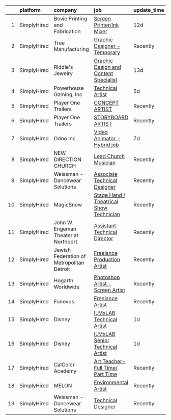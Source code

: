 

|    | platform    | company                                   | job                                                                                                                                                  | update_time   | location                  |
|---:|:------------|:------------------------------------------|:-----------------------------------------------------------------------------------------------------------------------------------------------------|:--------------|:--------------------------|
|  1 | SimplyHired | Bovie Printing and Fabrication            | [Screen Printer/Ink Mixer](https://www.simplyhired.com/job/3-BVycnuNYmkD8aXHLCcg4naTezqTkPG4c1PnXR2mBv7iz91RhzgQg?q=technical+artist)                | 12d           | Bow, NH                   |
|  2 | SimplyHired | True Manufacturing                        | [Graphic Designer - Temporary](https://www.simplyhired.com/job/46dkVfY7FfUfIj1YXCM7qMlhFG3uUkZHL4TNyrWSEU0jF2k1dSDiaA?q=technical+artist)            | Recently      | O'Fallon, MO              |
|  3 | SimplyHired | Riddle's Jewelry                          | [Graphic Design and Content Specialist](https://www.simplyhired.com/job/EMGrwqSVcqAzVWpx-uxYYKuZlkiu_Zhiz-MgHfmbgT8eAc1XfF2Iyw?q=technical+artist)   | 13d           | Rapid City, SD            |
|  4 | SimplyHired | Powerhouse Gaming, Inc                    | [Technical Artist](https://www.simplyhired.com/job/tFt1vsnuZu_37xG6TQLBOE1-C1uXN7k4ogCmsdzLTn6hsmKb8_Whpg?q=technical+artist)                        | 5d            | Remote                    |
|  5 | SimplyHired | Player One Trailers                       | [CONCEPT ARTIST](https://www.simplyhired.com/job/NHSymmraphyw8uHdSkV5Et_VVAdt0q4UIaYh_zD91KukT2nlM8P-Uw?q=technical+artist)                          | Recently      | Bellingham, WA            |
|  6 | SimplyHired | Player One Trailers                       | [STORYBOARD ARTIST](https://www.simplyhired.com/job/WsM3HESh11erc7gbrwmB9wOuLc4G8EpuzkIDIBZRmQv2tJ5MIdyzZQ?q=technical+artist)                       | Recently      | Bellingham, WA            |
|  7 | SimplyHired | Odoo Inc                                  | [Video Animator - Hybrid job](https://www.simplyhired.com/job/CdqHujNKEzEEjpBxjU_JEPdvLgQ28ESf7iQux-sNEo-_ou-JVFrboA?q=technical+artist)             | 7d            | San Francisco, CA         |
|  8 | SimplyHired | NEW DIRECTION CHURCH                      | [Lead Church Musician](https://www.simplyhired.com/job/zvl0O89Qv7lqSv6xkUrN8VcUVskJOkhZJS1_f3xpyKAAbNqwSKhGtA?q=technical+artist)                    | Recently      | Indianapolis, IN          |
|  9 | SimplyHired | Weissman - Dancewear Solutions            | [Associate Technical Designer](https://www.simplyhired.com/job/nKLyV4uiSfeKrSwc13zURriHvEdy7zEXNSnWqgiMkKQXTOprYoXeYg?q=technical+artist)            | Recently      | St. Louis, MO             |
| 10 | SimplyHired | MagicSnow                                 | [Stage Hand / Theatrical Show Technician](https://www.simplyhired.com/job/Y_KiOAhLT014Ragigv_YVrHKQVn6oA1B7usY7cDhikrqz5-vkS0MZg?q=technical+artist) | Recently      | San Jose, CA +2 locations |
| 11 | SimplyHired | John W. Engeman Theater at Northport      | [Assistant Technical Director](https://www.simplyhired.com/job/F4y5vdNYUrxikMnSUcK90rP3Ci9U65A5VH8NyWM_lXJ5gmyatX1GdQ?q=technical+artist)            | Recently      | Northport, NY             |
| 12 | SimplyHired | Jewish Federation of Metropolitan Detroit | [Freelance Production Artist](https://www.simplyhired.com/job/oy2EPBxOZr8Kwk7YgmFRo5PpEU4UOWHDL6NxeFZ3gpm4U2SRn7mh3Q?q=technical+artist)             | Recently      | Remote                    |
| 13 | SimplyHired | Hogarth Worldwide                         | [Photoshop Artist - Screen Artist](https://www.simplyhired.com/job/Yp2oiT4eX2oBWn_dAs083RLHdJt2OQgmPzH_k6uy8IeY4cQEtec9vQ?q=technical+artist)        | Recently      | Sunnyvale, CA             |
| 14 | SimplyHired | Funovus                                   | [Freelance Artist](https://www.simplyhired.com/job/wucjFvZG2JRNmwrYnLbwDVT3_DRVHLxMd8BzmWlUbytgTfm8cythdg?q=technical+artist)                        | Recently      | Remote                    |
| 15 | SimplyHired | Disney                                    | [ILMxLAB Technical Artist](https://www.simplyhired.com/job/qdjBXa11VDKlZnRxZrq2bTV_ug2oegHq3b4pCxL8RCnL2JTUlepNcw?q=technical+artist)                | 1d            | San Francisco, CA         |
| 16 | SimplyHired | Disney                                    | [ILMxLAB Senior Technical Artist](https://www.simplyhired.com/job/eflWzkwuu1rLmUBJMRacydo2_KrDJk9r-XwIokasXnYrj14rQnivxA?q=technical+artist)         | 1d            | San Francisco, CA         |
| 17 | SimplyHired | CalColor Academy                          | [Art Teacher- Full Time/ Part Time](https://www.simplyhired.com/job/21tquWfpRcnJfyLJ-zzA0TqqgJjnNiE0dQ2y-Je7yUcitDVNEVrAuQ?q=technical+artist)       | Recently      | San Jose, CA +3 locations |
| 18 | SimplyHired | MELON                                     | [Environmental Artist](https://www.simplyhired.com/job/TtBIPg7YOFwDAFctkWl7pdTyYs85lFsQJOzP6_0qOsLl6eCsLXgrKQ?q=technical+artist)                    | Recently      | Remote                    |
| 19 | SimplyHired | Weissman - Dancewear Solutions            | [Technical Designer](https://www.simplyhired.com/job/xtar5z6EMRyclIiGv4njTs8bFu9PXXFzqou0QGXxGoOGwzdm8JSL4A?q=technical+artist)                      | Recently      | St. Louis, MO             |